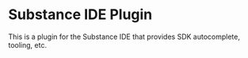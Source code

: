 # Substance IDE Plugin
This is a plugin for the Substance IDE that provides SDK autocomplete, tooling, etc.